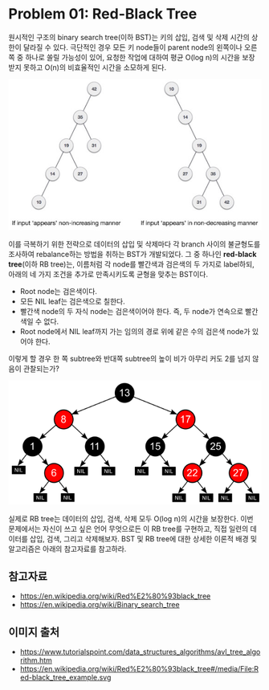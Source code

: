# Problem 01: Red-Black Tree

원시적인 구조의 binary search tree(이하 BST)는 키의 삽입, 검색 및 삭제 시간의 상한이 달라질 수 있다. 극단적인 경우 모든 키 node들이 parent node의 왼쪽이나 오른쪽 중 하나로 쏠릴 가능성이 있어, 요청한 작업에 대하여 평균 O(log n)의 시간을 보장받지 못하고 O(n)의 비효율적인 시간을 소모하게 된다.

![unbalanced_bst](./img/unbalanced_bst.jpg)

이를 극복하기 위한 전략으로 데이터의 삽입 및 삭제마다 각 branch 사이의 불균형도를 조사하여 rebalance하는 방법을 취하는 BST가 개발되었다. 그 중 하나인 **red-black tree**(이하 RB tree)는, 이름처럼 각 node를 빨간색과 검은색의 두 가지로 label하되, 아래의 네 가지 조건을 추가로 만족시키도록 균형을 맞추는 BST이다.

- Root node는 검은색이다.
- 모든 NIL leaf는 검은색으로 칠한다.
- 빨간색 node의 두 자식 node는 검은색이어야 한다. 즉, 두 node가 연속으로 빨간색일 수 없다.
- Root node에서 NIL leaf까지 가는 임의의 경로 위에 같은 수의 검은색 node가 있어야 한다.

이렇게 할 경우 한 쪽 subtree와 반대쪽 subtree의 높이 비가 아무리 커도 2를 넘지 않음이 관찰되는가?

![rbtree_example](./img/640px-Red-black_tree_example.svg.png)

실제로 RB tree는 데이터의 삽입, 검색, 삭제 모두 O(log n)의 시간을 보장한다. 이번 문제에서는 자신이 쓰고 싶은 언어 무엇으로든 이 RB tree를 구현하고, 직접 일련의 데이터를 삽입, 검색, 그리고 삭제해보자. BST 및 RB tree에 대한 상세한 이론적 배경 및 알고리즘은 아래의 참고자료를 참고하라.

## 참고자료
- https://en.wikipedia.org/wiki/Red%E2%80%93black_tree
- https://en.wikipedia.org/wiki/Binary_search_tree

## 이미지 출처
- https://www.tutorialspoint.com/data_structures_algorithms/avl_tree_algorithm.htm
- https://en.wikipedia.org/wiki/Red%E2%80%93black_tree#/media/File:Red-black_tree_example.svg
